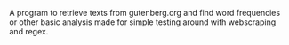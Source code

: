 A program to retrieve texts from gutenberg.org and find word frequencies or other basic analysis made for simple testing around with webscraping and regex.